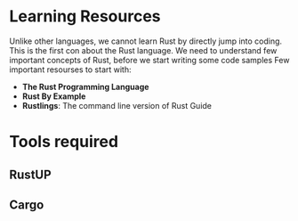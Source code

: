 # Learning Resources
Unlike other languages, we cannot learn Rust by directly jump into coding. 
This is the first con about the Rust language.
We need to understand few important concepts of Rust, before we start writing some code samples
Few important resourses to start with:
* **The Rust Programming Language**
* **Rust By Example**
* **Rustlings**: The command line version of Rust Guide

# Tools required
## RustUP
## Cargo
